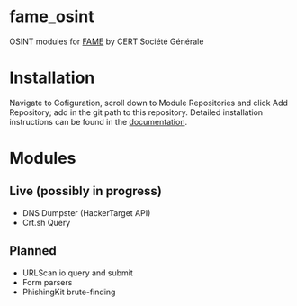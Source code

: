 # fame_osint
OSINT modules for [FAME](https://github.com/certsocietegenerale/fame/issues) by CERT Société Générale

# Installation

Navigate to Cofiguration, scroll down to Module Repositories and click Add Repository; add in the git path to this repository. Detailed installation instructions can be found in the [documentation](https://fame.readthedocs.io/en/latest/installation.html).

# Modules

## Live (possibly in progress)

* DNS Dumpster (HackerTarget API)
* Crt.sh Query

## Planned

* URLScan.io query and submit
* Form parsers
* PhishingKit brute-finding